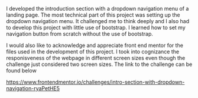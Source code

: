 I developed the introduction section with a dropdown navigation menu of a landing page. The most technical part of this project was setting up the dropdown navigation menu. It challenged me to think deeply and I also had to develop this project with little use of bootstrap. I learned how to set my navigation button from scratch without the use of bootstrap.

I would also like to acknowledge and appreciate front end mentor for the files used in the development of this project. I took into cognizance the responisveness of the webpage in different screen sizes even though the challenge just considered two screen sizes. The link to the challenge can be found below

https://www.frontendmentor.io/challenges/intro-section-with-dropdown-navigation-ryaPetHE5

